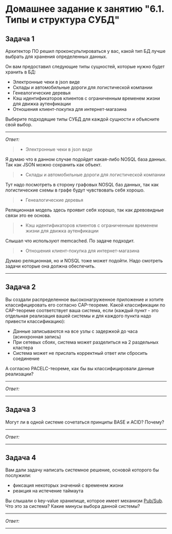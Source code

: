 # Домашнее задание к занятию "6.1. Типы и структура СУБД"

## Задача 1

Архитектор ПО решил проконсультироваться у вас, какой тип БД 
лучше выбрать для хранения определенных данных.

Он вам предоставил следующие типы сущностей, которые нужно будет хранить в БД:

- Электронные чеки в json виде
- Склады и автомобильные дороги для логистической компании
- Генеалогические деревья
- Кэш идентификаторов клиентов с ограниченным временем жизни для движка аутенфикации
- Отношения клиент-покупка для интернет-магазина

Выберите подходящие типы СУБД для каждой сущности и объясните свой выбор.

---
_Ответ:_  
>- Электронные чеки в json виде  

Я думаю что в данном случае подойдет какая-либо NOSQL база данных. Так как JSON можно сохранить как объект.

>- Склады и автомобильные дороги для логистической компании

Тут надо посмотреть в сторону графовых NOSQL баз данных, так как логистические схемы в графе будут чувствовать себя хорошо.

>- Генеалогические деревья

Реляционная модель здесь проявит себя хорошо, так как древовидные связи это ее основа. 

>- Кэш идентификаторов клиентов с ограниченным временем жизни для движка аутенфикации

Слышал что используют memcached. По задаче подходит.

>- Отношения клиент-покупка для интернет-магазина

Думаю реляционная, но и NOSQL тоже может подойти. Надо смотреть задачи которые она должна обеспечить.

---
## Задача 2

Вы создали распределенное высоконагруженное приложение и хотите классифицировать его согласно 
CAP-теореме. Какой классификации по CAP-теореме соответствует ваша система, если 
(каждый пункт - это отдельная реализация вашей системы и для каждого пункта надо привести классификацию):

- Данные записываются на все узлы с задержкой до часа (асинхронная запись)
- При сетевых сбоях, система может разделиться на 2 раздельных кластера
- Система может не прислать корректный ответ или сбросить соединение

А согласно PACELC-теореме, как бы вы классифицировали данные реализации?

---
_Ответ:_  


---

## Задача 3

Могут ли в одной системе сочетаться принципы BASE и ACID? Почему?

---
_Ответ:_  


---

## Задача 4

Вам дали задачу написать системное решение, основой которого бы послужили:

- фиксация некоторых значений с временем жизни
- реакция на истечение таймаута

Вы слышали о key-value хранилище, которое имеет механизм [Pub/Sub](https://habr.com/ru/post/278237/). 
Что это за система? Какие минусы выбора данной системы?

---
_Ответ:_  


---

